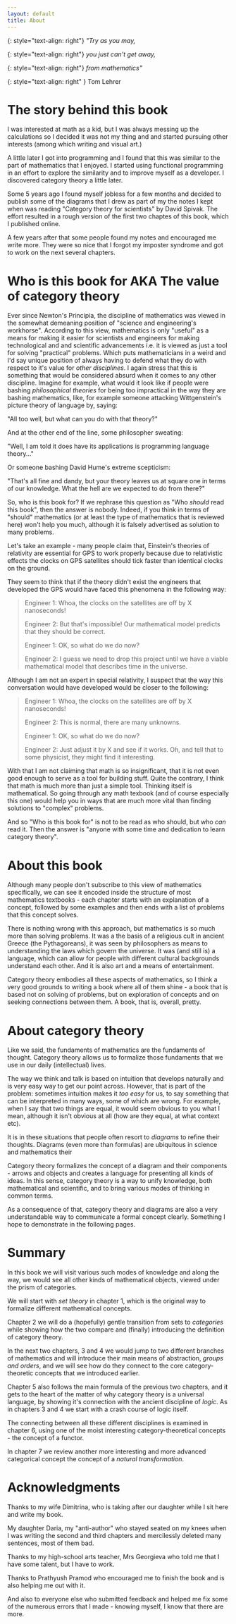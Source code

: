 ```yaml
---
layout: default
title: About 
---
```


{: style="text-align: right"}
*"Try as you may,*

{: style="text-align: right"}
*you just can't get away,*

{: style="text-align: right"}
*from mathematics"*

{: style="text-align: right" }
Tom Lehrer 


The story behind this book
===

I was interested at math as a kid, but I was always messing up the calculations so I decided it was not my thing and and started pursuing other interests (among which writing and visual art.)

A little later I got into programming and I found that this was similar to the part of mathematics that I enjoyed. I started using functional programming in an effort to explore the similarity and to improve myself as a developer. I discovered category theory a little later.

Some 5 years ago I found myself jobless for a few months and decided to publish some of the diagrams that I drew as part of my the notes I kept when was reading "Category theory for scientists" by David Spivak. The effort resulted in a rough version of the first two chaptes of this book, which I published online.

A few years after that some people found my notes and encouraged me write more. They were so nice that I forgot my imposter syndrome and got to work on the next several chapters.

Who is this book for AKA The value of category theory
===

Ever since Newton's Principia, the discipline of mathematics was viewed in the somewhat demeaning position of "science and engineering's workhorse". According to this view, mathematics is only "useful" as a means for making it easier for scientists and engineers for making technological and and scientific advancements i.e. it is viewed as just a tool for solving "practical" problems. Which puts mathematicians in a weird and I'd say unique position of always having to defend what they do with respect to it's value for *other disciplines*. I again stress that this is something that would be considered absurd when it comes to any other discipline. Imagine for example, what would it look like if people were bashing *philosophical theories* for being too impractical in the way they are bashing mathematics, like, for example someone attacking Wittgenstein's picture theory of language by, saying:

"All too well, but what can you do with that theory?" 

And at the other end of the line, some philosopher sweating: 

"Well, I am told it does have its applications is programming language theory..."

Or someone bashing David Hume's extreme scepticism:

"That's all fine and dandy, but your theory leaves us at square one in terms of our knowledge. What the hell are we expected to do from there?"

So, who is this book for? If we rephrase this question  as "Who *should* read this book", then the answer is nobody. Indeed, if you think in terms of "should" mathematics (or at least the type of mathematics that is reviewed here) won't help you much, although it is falsely advertised as solution to many problems.

Let's take an example - many people claim that, Einstein's theories of relativity are essential for GPS to work properly because due to relativistic effects the clocks on GPS satellites should tick faster than identical clocks on the ground.

They seem to think that if the theory didn't exist the engineers that developed the GPS would have faced this phenomena in the following way:

> Engineer 1: Whoa, the clocks on the satellites are off by X nanoseconds! 
>
> Engineer 2: But that's impossible! Our mathematical model predicts that they should be correct. 
>
> Engineer 1: OK, so what do we do now?
>
> Engineer 2: I guess we need to drop this project until we have a viable mathematical model that describes time in the universe.

Although I am not an expert in special relativity, I suspect that the way this conversation would have developed would be closer to the following:

> Engineer 1: Whoa, the clocks on the satellites are off by X nanoseconds! 
>
> Engineer 2: This is normal, there are many unknowns. 
>
> Engineer 1: OK, so what do we do now?
>
> Engineer 2: Just adjust it by X and see if it works. Oh, and tell that to some physicist, they might find it interesting.

With that I am not claiming that math is so insignificant, that it is not even good enough to serve as a tool for building stuff. Quite the contrary, I think that math is much more than just a simple tool. Thinking itself is mathematical. So going through any math texbook (and of course especially this one) would help you in ways that are much more vital than finding solutions to "complex" problems.

And so "Who is this book for" is not to be read as who should, but who *can* read it. Then the answer is "anyone with some time and dedication to learn category theory". 

About this book
===

Although many people don't subscribe to this view of mathematics specifically, we can see it encoded inside the structure of most mathematics textbooks - each chapter starts with an explanation of a concept, followed by some examples and then ends with a list of problems that this concept solves. 

There is nothing wrong with this approach, but mathematics is so much more than solving problems. It was a the basis of a religious cult in ancient Greece (the Pythagoreans), it was seen by philosophers as means to understanding the laws which govern the universe. It was (and still is) a language, which can allow for people with different cultural backgrounds understand each other. And it is also art and a means of entertainment.

Category theory embodies all these aspects of mathematics, so I think a very good grounds to writing a book where all of them shine - a book that is based not on solving of problems, but on exploration of concepts and on seeking connections between them. A book, that is, overall, pretty.

About category theory
===

Like we said, the fundaments of mathematics are the fundaments of thought. Category theory allows us to formalize those fundaments that we use in our daily (intellectual) lives.

The way we think and talk is based on intuition that develops naturally and is very easy way to get our point across. However, that is part of the problem: sometimes intuition makes it *too easy* for us, to say something that can be interpreted in many ways, some of which are wrong. For example, when I say that two things are equal, it would seem obvious to you what I mean, although it isn't obvious at all (how are they equal, at what context etc). 

It is in these situations that people often resort to *diagrams* to refine their thoughts. Diagrams (even more than formulas) are ubiquitous in science and mathematics their 

Category theory formalizes the concept of a diagram and their components - arrows and objects and creates a language for presenting all kinds of ideas. In this sense, category theory is a way to unify knowledge, both mathematical and scientific, and to bring various modes of thinking in common terms. 

As a consequence of that, category theory and diagrams are also a very understandable way to communicate a formal concept clearly. Something I hope to demonstrate in the following pages.

Summary
===

In this book we will visit various such modes of knowledge and along the way, we would see all other kinds of mathematical objects, viewed under the prism of categories.

We will start with *set theory* in chapter 1, which is the original way to formalize different mathematical concepts.

Chapter 2 we will do a (hopefully) gentle transition from sets to *categories* while showing how the two compare and (finally) introducing the definition of category theory.

In the next two chapters, 3 and 4 we would jump to two different branches of mathematics and will introduce their main means of abstraction, *groups and orders*, and we will see how do they connect to the core category-theoretic concepts that we introduced earlier.

Chapter 5 also follows the main formula of the previous two chapters, and it gets to the heart of the matter of why category theory is a universal language, by showing it's connection with the ancient discipline of *logic*. As in chapters 3 and 4 we start with a crash course of logic itself.

The connecting between all these different disciplines is examined in chapter 6, using one of the moist interesting category-theoretical concepts - the concept of a functor.

In chapter 7 we review another more interesting and more advanced categorical concept the concept of a *natural transformation*.

Acknowledgments
===

Thanks to my wife Dimitrina, who is taking after our daughter while I sit here and write my book.

My daughter Daria, my "anti-author" who stayed seated on my knees when I was writing the second and third chapters and mercilessly deleted many sentences, most of them bad.

Thanks to my high-school arts teacher, Mrs Georgieva who told me that I have some talent, but I have to work.

Thanks to Prathyush Pramod who encouraged me to finish the book and is also helping me out with it.

And also to everyone else who submitted feedback and helped me fix some of the numerous errors that I made - knowing myself, I know that there are more.
